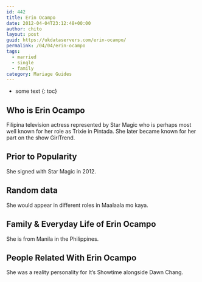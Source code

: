 ```yaml
---
id: 442
title: Erin Ocampo
date: 2012-04-04T23:12:48+00:00
author: chito
layout: post
guid: https://ukdataservers.com/erin-ocampo/
permalink: /04/04/erin-ocampo  
tags:
  - married
  - single
  - family
category: Mariage Guides
---
```


* some text
{: toc}


## Who is  Erin Ocampo
                  
                  
                  
Filipina television actress represented by Star Magic who is perhaps most well known for her role as Trixie in Pintada. She later became known for her part on the show GirlTrend.
                  
                
                
                
## Prior to Popularity 
                  
                  
                  
She signed with Star Magic in 2012.
                  
                
                
                
## Random data 
                  
                  
                  
She would appear in different roles in Maalaala mo kaya.
                  
                
                
                
## Family & Everyday Life of Erin Ocampo
                  
                  
                  
She is from Manila in the Philippines.
                  
                
                
                
## People Related With  Erin Ocampo
                  
                  
                  
She was a reality personality for It&#8217;s Showtime alongside Dawn Chang.
                  
                
              
            
          
          
          
    
    
  
